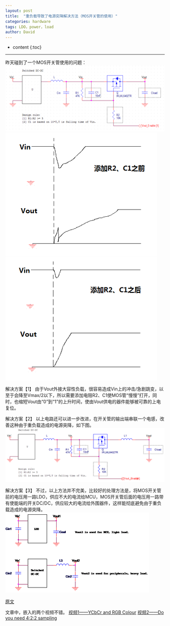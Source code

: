```yaml
---
layout: post
title:  "重负载导致了电源突降解决方法（MOS开关管的使用）"
categories: hardware
tags: LDO，power，load
author: David
---
```


* content
{:toc}

---

昨天碰到了一个MOS开关管使用的问题：
![MOSFET switch 原电路](https://github.com/titron/titron.github.io/raw/master/img/2021-05-19-pwr_down_using_mosfet.png)
![Vin vs Vout 添加R2/C1之前](https://github.com/titron/titron.github.io/raw/master/img/2021-05-19-pwr_down_using_mosfet_before.png)
![Vin vs Vout 添加R2/C1之后](https://github.com/titron/titron.github.io/raw/master/img/2021-05-19-pwr_down_using_mosfet_after.png)
   
 
解决方案【1】
由于Vout外接大容性负载，很容易造成Vin上的冲击/急剧跳变，以至于会降至Vmax/2以下，所以需要添加电阻R2、C1使MOS管“慢慢”打开，同时，也缩短Vout由“0”到“1”的上升时间，使由Vout供电的器件能够被可靠的上电复位。

解决方案【2】
以上电路还可以进一步改进，在开关管的输出端串联一个电感，改善这种由于重负载造成的电源突降，如下图。
![进一步改造的电路](https://github.com/titron/titron.github.io/raw/master/img/2021-05-19-pwr_down_using_mosfet_inductor.png)
 
解决方案【3】
不过，以上方法并不完美，比较好的处理方法是，将MOS开关管前的电压用一路LDO，供应不大的电流给MCU，MOS开关管后面的电压用一路带有使能端的开关DC/DC，供应较大的电流给外围器件，这样能彻底避免由于重负载造成的电源突降。
![进一步改造的电路](https://github.com/titron/titron.github.io/raw/master/img/2021-05-19-pwr_down_using_mosfet_ldo.png)
 
 





[原文](http://www.zhouyousong.cn/2021/05/09/yuv%e7%bc%96%e7%a0%81%e7%9f%a5%e8%af%86%e6%80%bb%e7%bb%93/)

文章中，嵌入的两个视频不错。
[视频1——YCbCr and RGB Colour](https://www.youtube.com/watch?v=3dET-EoIMM8&t=30s)
[视频2——Do you need 4:2:2 sampling](https://www.youtube.com/watch?v=32PPzwPjDZ8&list=LL&index=2)
